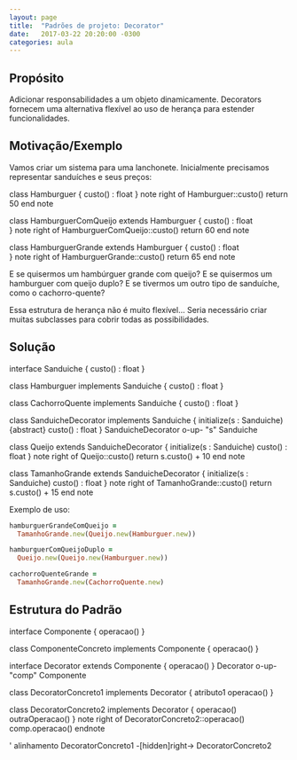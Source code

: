 ```yaml
---
layout: page
title:  "Padrões de projeto: Decorator"
date:   2017-03-22 20:20:00 -0300
categories: aula
---
```


<!-- http://nithinbekal.com/posts/ruby-decorators/ -->

## Propósito

Adicionar responsabilidades a um objeto dinamicamente. Decorators fornecem uma alternativa flexível ao uso de herança para estender funcionalidades.

## Motivação/Exemplo

Vamos criar um sistema para uma lanchonete. Inicialmente precisamos representar sanduíches e seus preços:

<div class="uml">
class Hamburguer {
  custo() : float  
}
note right of Hamburguer::custo()
  return 50
end note

class HamburguerComQueijo extends Hamburguer {
  custo() : float  
}
note right of HamburguerComQueijo::custo()
  return 60
end note

class HamburguerGrande extends Hamburguer {
  custo() : float  
}
note right of HamburguerGrande::custo()
  return 65
end note
</div>

E se quisermos um hambúrguer grande com queijo? E se quisermos um hamburguer com queijo duplo? E se tivermos um outro tipo de sanduíche, como o cachorro-quente?

Essa estrutura de herança não é muito flexível... Seria necessário criar muitas subclasses para cobrir todas as possibilidades.

## Solução

<div class="uml">
interface Sanduiche {
  custo() : float
}

class Hamburguer implements Sanduiche {
  custo() : float
}

class CachorroQuente implements Sanduiche {
  custo() : float
}

class SanduicheDecorator implements Sanduiche {
  initialize(s : Sanduiche)
  {abstract} custo() : float
}
SanduicheDecorator o-up- "s" Sanduiche

class Queijo extends SanduicheDecorator {
  initialize(s : Sanduiche)
  custo() : float
}
note right of Queijo::custo()
  return s.custo() + 10
end note

class TamanhoGrande extends SanduicheDecorator {
  initialize(s : Sanduiche)
  custo() : float
}
note right of TamanhoGrande::custo()
  return s.custo() + 15
end note
</div>

Exemplo de uso:

```ruby
hamburguerGrandeComQueijo =
  TamanhoGrande.new(Queijo.new(Hamburguer.new))

hamburguerComQueijoDuplo =
  Queijo.new(Queijo.new(Hamburguer.new))

cachorroQuenteGrande =
  TamanhoGrande.new(CachorroQuente.new)
```

## Estrutura do Padrão

<div class="uml">
interface Componente {
  operacao()
}

class ComponenteConcreto implements Componente {
  operacao()
}

interface Decorator extends Componente {
  operacao()
}
Decorator o-up- "comp" Componente

class DecoratorConcreto1 implements Decorator {
  atributo1
  operacao()
}

class DecoratorConcreto2 implements Decorator {
  operacao()
  outraOperacao()
}
note right of DecoratorConcreto2::operacao()
  comp.operacao()
endnote

' alinhamento
DecoratorConcreto1 -[hidden]right-> DecoratorConcreto2
</div>

